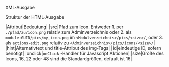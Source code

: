 
XML-Ausgabe

Struktur der HTML-Ausgabe

|Attribut|Bedeutung|
|src|Pfad zum Icon. Entweder 1. per `./pfad/zu/icon.png` relativ zum Adminverzeichnis oder 2. als `module:GUID/pics/my_icon.png` im `<Modulverzeichnis>/pics/<size>/`, oder 3. als `actions-edit.png` relativ zu `<Adminverzeichnis>/pics/icons/<size>/`|
|hint|Alternativtext und title-Attribut des img-Tags|
|id|eindeutige ID, sofern benötigt|
|onclick|`onClick` -Handler für Javascript Aktionen|
|size|Größe des Icons, 16, 22 oder 48 sind die Standardgrößen, default ist 16|
